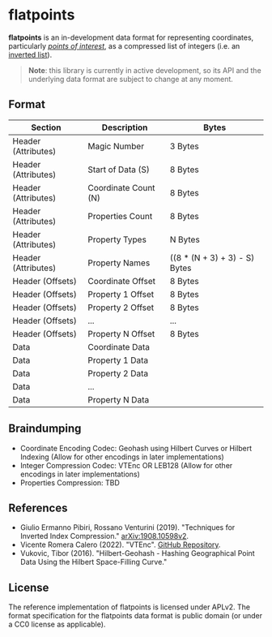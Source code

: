 # flatpoints

**flatpoints** is an in-development data format for representing coordinates, particularly [*points of interest*](https://en.wikipedia.org/wiki/Point_of_interest), as a compressed list of integers (i.e. an [inverted list](https://en.wikipedia.org/wiki/Inverted_index)).

> **Note**: this library is currently in active development, so its API and the underlying data format are subject to change at any moment.

## Format

Section             | Description          | Bytes
------------------- | -------------------- | ------
Header (Attributes) | Magic Number         | 3 Bytes
Header (Attributes) | Start of Data (S)    | 8 Bytes
Header (Attributes) | Coordinate Count (N) | 8 Bytes
Header (Attributes) | Properties Count     | 8 Bytes
Header (Attributes) | Property Types       | N Bytes
Header (Attributes) | Property Names       | ((8 * (N + 3) + 3) - S) Bytes
Header (Offsets)    | Coordinate Offset    | 8 Bytes
Header (Offsets)    | Property 1 Offset    | 8 Bytes
Header (Offsets)    | Property 2 Offset    | 8 Bytes
Header (Offsets)    | ...                  | ...
Header (Offsets)    | Property N Offset    | 8 Bytes
Data                | Coordinate Data      |
Data                | Property 1 Data      |
Data                | Property 2 Data      |
Data                | ...                  |
Data                | Property N Data      |

## Braindumping

- Coordinate Encoding Codec: Geohash using Hilbert Curves or Hilbert Indexing (Allow for other encodings in later implementations)
- Integer Compression Codec: VTEnc OR LEB128 (Allow for other encodings in later implementations)
- Properties Compression: TBD

## References
- Giulio Ermanno Pibiri, Rossano Venturini (2019). "Techniques for Inverted Index Compression." [arXiv:1908.10598v2](https://arxiv.org/abs/1908.10598v2).
- Vicente Romera Calero (2022). "VTEnc". [GitHub Repository](https://github.com/vteromero/VTEnc).
- Vukovic, Tibor (2016). "Hilbert-Geohash - Hashing Geographical Point Data Using the Hilbert Space-Filling Curve."

## License

The reference implementation of flatpoints is licensed under APLv2.
The format specification for the flatpoints data format is public domain (or under a CC0 license as applicable).